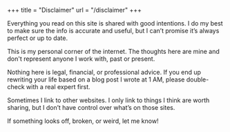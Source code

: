+++
title = "Disclaimer"
url = "/disclaimer"
+++

Everything you read on this site is shared with good intentions. I do my best to make sure the info is accurate and useful, but I can’t promise it’s always perfect or up to date.

This is my personal corner of the internet. The thoughts here are mine and don't represent anyone I work with, past or present.

Nothing here is legal, financial, or professional advice. If you end up rewriting your life based on a blog post I wrote at 1 AM, please double-check with a real expert first.

Sometimes I link to other websites. I only link to things I think are worth sharing, but I don’t have control over what’s on those sites.

If something looks off, broken, or weird, let me know!
